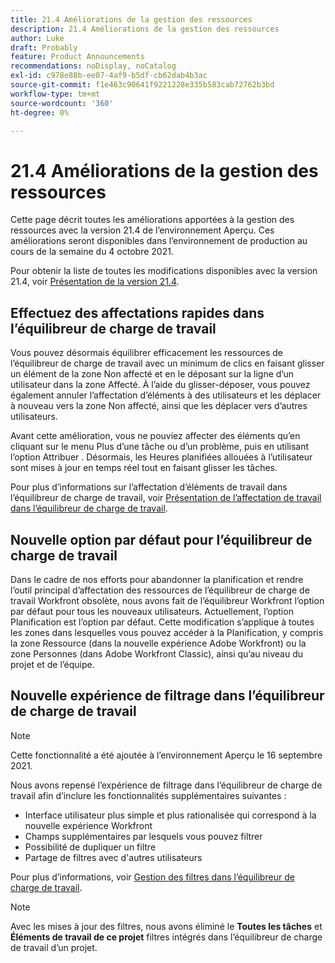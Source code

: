 ```yaml
---
title: 21.4 Améliorations de la gestion des ressources
description: 21.4 Améliorations de la gestion des ressources
author: Luke
draft: Probably
feature: Product Announcements
recommendations: noDisplay, noCatalog
exl-id: c978e88b-ee07-4af9-b5df-cb62dab4b3ac
source-git-commit: f1e463c90641f9221228e335b583cab72762b3bd
workflow-type: tm+mt
source-wordcount: '360'
ht-degree: 0%

---
```


# 21.4 Améliorations de la gestion des ressources

Cette page décrit toutes les améliorations apportées à la gestion des ressources avec la version 21.4 de l’environnement Aperçu. Ces améliorations seront disponibles dans l’environnement de production au cours de la semaine du 4 octobre 2021.

Pour obtenir la liste de toutes les modifications disponibles avec la version 21.4, voir [Présentation de la version 21.4](../../../product-announcements/product-releases/21.4-release-activity/21-4-release-overview.md).

## Effectuez des affectations rapides dans l’équilibreur de charge de travail

Vous pouvez désormais équilibrer efficacement les ressources de l’équilibreur de charge de travail avec un minimum de clics en faisant glisser un élément de la zone Non affecté et en le déposant sur la ligne d’un utilisateur dans la zone Affecté. À l’aide du glisser-déposer, vous pouvez également annuler l’affectation d’éléments à des utilisateurs et les déplacer à nouveau vers la zone Non affecté, ainsi que les déplacer vers d’autres utilisateurs.

Avant cette amélioration, vous ne pouviez affecter des éléments qu’en cliquant sur le menu Plus d’une tâche ou d’un problème, puis en utilisant l’option Attribuer . Désormais, les Heures planifiées allouées à l’utilisateur sont mises à jour en temps réel tout en faisant glisser les tâches.

Pour plus d’informations sur l’affectation d’éléments de travail dans l’équilibreur de charge de travail, voir [Présentation de l’affectation de travail dans l’équilibreur de charge de travail](../../../resource-mgmt/workload-balancer/assign-work-in-workload-balancer.md).

## Nouvelle option par défaut pour l’équilibreur de charge de travail

Dans le cadre de nos efforts pour abandonner la planification et rendre l’outil principal d’affectation des ressources de l’équilibreur de charge de travail Workfront obsolète, nous avons fait de l’équilibreur Workfront l’option par défaut pour tous les nouveaux utilisateurs. Actuellement, l’option Planification est l’option par défaut. Cette modification s’applique à toutes les zones dans lesquelles vous pouvez accéder à la Planification, y compris la zone Ressource (dans la nouvelle expérience Adobe Workfront) ou la zone Personnes (dans Adobe Workfront Classic), ainsi qu’au niveau du projet et de l’équipe.

## Nouvelle expérience de filtrage dans l’équilibreur de charge de travail

>[!NOTE]
>
>Cette fonctionnalité a été ajoutée à l’environnement Aperçu le 16 septembre 2021.

Nous avons repensé l’expérience de filtrage dans l’équilibreur de charge de travail afin d’inclure les fonctionnalités supplémentaires suivantes :

* Interface utilisateur plus simple et plus rationalisée qui correspond à la nouvelle expérience Workfront
* Champs supplémentaires par lesquels vous pouvez filtrer
* Possibilité de dupliquer un filtre
* Partage de filtres avec d&#39;autres utilisateurs

Pour plus d’informations, voir [Gestion des filtres dans l’équilibreur de charge de travail](../../../resource-mgmt/workload-balancer/filter-information-workload-balancer.md).

>[!NOTE]
>
>Avec les mises à jour des filtres, nous avons éliminé le **Toutes les tâches** et **Éléments de travail de ce projet** filtres intégrés dans l’équilibreur de charge de travail d’un projet.

